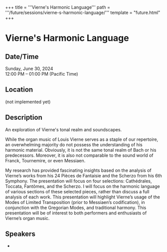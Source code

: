 +++
title = '''Vierne's Harmonic Language'''
path = '''/future/sessions/vierne-s-harmonic-language/'''
template = "future.html"
+++

<h1>Vierne's Harmonic Language</h1>
<h2>Date/Time</h2>
<p>Sunday, June 30, 2024<br>
12:00 PM – 01:00 PM (Pacific Time)</p>
<h2>Location</h2>
(not implemented yet)
<h2>Description</h2>
An exploration of Vierne's tonal realm and soundscapes. 

While the organ music of Louis Vierne serves as a staple of our repertoire, an
overwhelming majority do not possess the understanding of his harmonic material. Obviously, it is not the same tonal realm of Bach or his predecessors. Moreover, it is also not comparable to the sound world of Franck, Tournemire, or even Messiaen.

My research has provided fascinating insights based on the analysis of Vierne’s works
from his 24 Pièces de Fantaisie and the Scherzo from his 6th Symphony. The presentation will focus on four selections: Cathédrales, Toccata, Fantômes, and the Scherzo. I will focus on the harmonic language of various sections of these selected pieces, rather than discuss a full analysis of each work. This presentation will highlight Vierne’s usage of the Modes of Limited Transposition (prior to Messiaen’s codification), in conjunction with the Gregorian Modes, and traditional harmony. This presentation will be of interest to both performers and enthusiasts of Vierne’s organ music.
<h2>Speakers</h2>
<ul><li><bound method Speaker.link of Speaker(data=SpeakerData(presenter_at=['E23A6C8F-6B6F-49E5-AAA6-F14B0D1C8F9C'], speaker_biography='Jonathan Bezdegian, a native of Paxton, Massachusetts began his music studies at the\r\nage of seven. In 2002, he began his intensive organ instruction with Dr. Frank Corbin at\r\nAssumption University in Worcester, MA. Jonathan then transferred to Oberlin College in 2004.\r\n\r\nWhile at Oberlin, he studied organ with the late David Boe, and harpsichord with Lisa Crawford, Brett Maguire, and Webb Wiggins.\r\n\r\nAfter graduating from Oberlin in 2007 with a BM in Organ Performance and a minor in\r\nMusic History, he traveled to Montreal, Canada where he earned his Master’s Degree in organ at McGill University with John Grew. While at McGill, Jonathan also studied organ improvisation with Dr. William Porter and harpsichord with Hank Knox. He was a frequent continuo player in the McGill Early Music Ensembles, and the McGill Baroque Orchestra, where he played continuo for Jean-Baptiste Lully’s opera, Thésée.\r\n\r\nIn March of 2018, Jonathan earned his Doctor of Musical Arts in Organ Performance\r\nfrom The University of Washington. While in Seattle, he studied organ with Dr. Carole Terry,\r\nand had the opportunity to study harpsichord with Jillon Dupree, and organ improvisation with Dr. Douglas Cleveland.\r\n\r\nCurrently, Dr. Bezdegian is the Instructor of Organ and Campus Minister for Liturgical\r\nMusic and Mission Trips at Assumption University. He also served as Dean of the Worcester\r\nChapter AGO (2020-2022).', speaker_display_name='Jonathan Bezdegian', speaker_first_name='Jonathan', speaker_last_name='Bezdegian', speaker_stub='54D36158-B5F8-4ADA-A89B-AA5B30B3379E', speaker_title='Dr.', updated_date=datetime.date(2023, 9, 4)), updated=False, deleted=False)></li>


